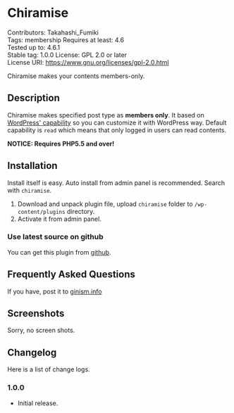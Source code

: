 # Chiramise

Contributors: Takahashi_Fumiki  
Tags: membership
Requires at least: 4.6  
Tested up to: 4.6.1  
Stable tag: 1.0.0
License: GPL 2.0 or later  
License URI: https://www.gnu.org/licenses/gpl-2.0.html

Chiramise makes your contents members-only.

##  Description 

Chiramise makes specified post type as __members only__.
It based on [WordPress' capability](https://codex.wordpress.org/Roles_and_Capabilities) so you can customize it with WordPress way.
Default capability is `read` which means that only logged in users can read contents.

**NOTICE: Requires PHP5.5 and over!**

##  Installation 

Install itself is easy. Auto install from admin panel is recommended. Search with `chiramise`.

1. Download and unpack plugin file, upload `chiramise` folder to `/wp-content/plugins` directory.
2. Activate it from admin panel.

### Use latest source on github

You can get this plugin from [github](https://github.com/hametuha/chiramise/).

##  Frequently Asked Questions

If you have, post it to [ginism.info](https://gianism.info/add-on/chiramise)

##  Screenshots 

Sorry, no screen shots.

##  Changelog 

Here is a list of change logs.

### 1.0.0

* Initial release.
